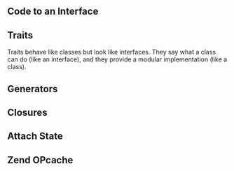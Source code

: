 ## Code to an Interface

## Traits
Traits behave like classes but look like interfaces.
They say what a class can do (like an interface),
and they provide a modular implementation (like a class).

## Generators

## Closures

## Attach State

## Zend OPcache


